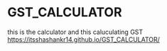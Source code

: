 # GST_CALCULATOR
this is the calculator and this caluculating GST
https://itsshashankr14.github.io/GST_CALCULATOR/
